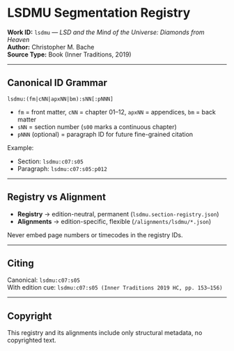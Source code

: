 # LSDMU Segmentation Registry

**Work ID:** `lsdmu` — *LSD and the Mind of the Universe: Diamonds from Heaven*  
**Author:** Christopher M. Bache  
**Source Type:** Book (Inner Traditions, 2019)

---

## Canonical ID Grammar
`lsdmu:(fm|cNN|apxNN|bm):sNN[:pNNN]`

- `fm` = front matter, `cNN` = chapter 01–12, `apxNN` = appendices, `bm` = back matter  
- `sNN` = section number (`s00` marks a continuous chapter)  
- `pNNN` (optional) = paragraph ID for future fine-grained citation  

Example:  
- Section: `lsdmu:c07:s05`  
- Paragraph: `lsdmu:c07:s05:p012`

---

## Registry vs Alignment
- **Registry** → edition-neutral, permanent (`lsdmu.section-registry.json`)  
- **Alignments** → edition-specific, flexible (`/alignments/lsdmu/*.json`)  

Never embed page numbers or timecodes in the registry IDs.

---

## Citing
Canonical: `lsdmu:c07:s05`  
With edition cue: `lsdmu:c07:s05 (Inner Traditions 2019 HC, pp. 153–156)`

---

## Copyright
This registry and its alignments include only structural metadata, no copyrighted text.
